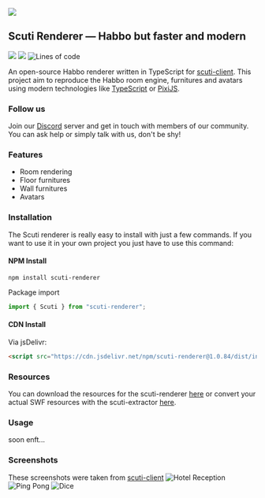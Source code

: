![](https://zupimages.net/up/20/26/jo6y.png)
## Scuti Renderer — Habbo but faster and modern

[![](https://dcbadge.vercel.app/api/server/tKXnzSR?style=flat&theme=plastic)](https://discord.gg/tKXnzSR)
![](https://img.shields.io/npm/v/scuti-renderer?color=yellow&label=version&logo=npm&style=clear)
![Lines of code](https://img.shields.io/tokei/lines/github/kozennnn/scuti-renderer?color=yellow&logo=github)

An open-source Habbo renderer written in TypeScript for [scuti-client](https://github.com/kozennnn/scuti-client). This project aim to reproduce the Habbo room engine, furnitures and avatars using modern technologies like [TypeScript](https://github.com/microsoft/TypeScript) or [PixiJS](https://github.com/pixijs/pixijs).

### Follow us
Join our [Discord](https://discord.gg/s6fQAPt) server and get in touch with members of our community. You can ask help or simply talk with us, don't be shy!

### Features

* Room rendering
* Floor furnitures
* Wall furnitures
* Avatars

### Installation

The Scuti renderer is really easy to install with just a few commands.
If you want to use it in your own project you just have to use this command:

#### NPM Install
```shell
npm install scuti-renderer
 ```

Package import
```js
import { Scuti } from "scuti-renderer";
```

#### CDN Install

Via jsDelivr:
```html
<script src="https://cdn.jsdelivr.net/npm/scuti-renderer@1.0.84/dist/index.min.js"></script>
```

### Resources

You can download the resources for the scuti-renderer [here](https://github.com/kozennnn/scuti-resources) or convert your actual SWF resources with the scuti-extractor [here](https://github.com/kozennnn/scuti-extractor).


### Usage
soon enft...

### Screenshots

These screenshots were taken from [scuti-client](https://github.com/kozennnn/scuti-client)
![Hotel Reception](https://media.discordapp.net/attachments/724222275104276540/1008490888344903710/unknown.png?width=1103&height=676)
![Ping Pong](https://j.gifs.com/99m4Rz.gif)
![Dice](https://j.gifs.com/w0lJ9r.gif)
